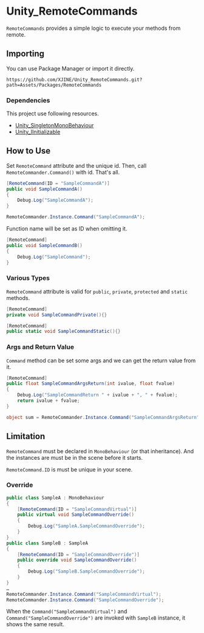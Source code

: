 # Unity_RemoteCommands

``RemoteCommands`` provides a simple logic to execute your methods from remote.

## Importing

You can use Package Manager or import it directly.

```
https://github.com/XJINE/Unity_RemoteCommands.git?path=Assets/Packages/RemoteCommands
```

### Dependencies

This project use following resources.

- [Unity_SingletonMonoBehaviour](https://github.com/XJINE/Unity_SingletonMonoBehaviour)
- [Unity_IInitializable](https://github.com/XJINE/Unity_IInitializable)

## How to Use

Set ``RemoteCommand`` attribute and the unique id.
Then, call ``RemoteCommander.Command()`` with id. That's all.


```csharp
[RemoteCommand(ID = "SampleCommandA")]
public void SampleCommandA()
{
    Debug.Log("SampleCommandA");
}

RemoteCommander.Instance.Command("SampleCommandA");
```

Function name will be set as ID when omitting it.

```csharp
[RemoteCommand]
public void SampleCommandB()
{
    Debug.Log("SampleCommand");
}
```

### Various Types

``RemoteCommand`` attribute is valid for ``public``, ``private``, ``protected`` and ``static`` methods.

```csharp
[RemoteCommand]
private void SampleCommandPrivate(){}

[RemoteCommand]
public static void SampleCommandStatic(){}
```

### Args and Return Value

``Command`` method can be set some args and we can get the return value from it.

```csharp
[RemoteCommand]
public float SampleCommandArgsReturn(int ivalue, float fvalue)
{
    Debug.Log("SampleCommandReturn " + ivalue + ", " + fvalue);
    return ivalue + fvalue;
}

object sum = RemoteCommander.Instance.Command("SampleCommandArgsReturn", 999, 3.14f);
```

## Limitation

``RemoteCommand`` must be declared in ``MonoBehaviour`` (or that inheritance).
And the instances are must be in the scene before it starts.

``RemoteCommand.ID`` is must be unique in your scene.

### Override

```csharp
public class SampleA : MonoBehaviour
{
    [RemoteCommand(ID = "SampleCommandVirtual")]
    public virtual void SampleCommandOverride()
    {
        Debug.Log("SampleA.SampleCommandOverride");
    }
}
public class SampleB : SampleA
{
    [RemoteCommand(ID = "SampleCommandOverride")]
    public override void SampleCommandOverride()
    {
        Debug.Log("SampleB.SampleCommandOverride");
    }
}
…
RemoteCommander.Instance.Command("SampleCommandVirtual");
RemoteCommander.Instance.Command("SampleCommandOverride");
```

When the ``Command("SampleCommandVirtual")`` and ``Command("SampleCommandOverride")`` are invoked with ``SampleB`` instance, it shows the same result.
